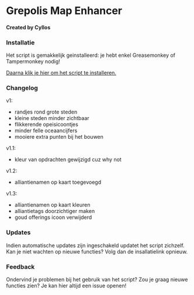 # Grepolis Map Enhancer

#### Created by Cyllos

### Installatie

Het script is gemakkelijk geinstalleerd: je hebt enkel Greasemonkey of Tampermonkey nodig!

[Daarna klik je hier om het script te installeren.](https://github.com/Cyllos42/GME/raw/master/GrepolisMapEnhancer.user.js)

### Changelog

v1:
- randjes rond grote steden
- kleine steden minder zichtbaar
- flikkerende opeisicoontjes
- minder felle oceaancijfers
- mooiere extra punten bij het bouwen

v1.1:
- kleur van opdrachten gewijzigd cuz why not

v1.2:
- alliantienamen op kaart toegevoegd

v1.3:
- alliantienamen op kaart kleuren
- alliantietags doorzichtiger maken
- goud offerings icoon verwijderd

### Updates

Indien automatische updates zijn ingeschakeld updatet het script zichzelf.
Kan je niet wachten op nieuwe functies? Volg dan de insallatielink opnieuw.

### Feedback

Ondervind je problemen bij het gebruik van het script? Zou je graag nieuwe functies zien?
Je kan hier altijd een issue openen! 

